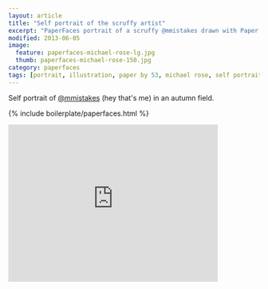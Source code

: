 ```yaml
---
layout: article
title: "Self portrait of the scruffy artist"
excerpt: "PaperFaces portrait of a scruffy @mmistakes drawn with Paper by 53 on an iPad."
modified: 2013-06-05
image: 
  feature: paperfaces-michael-rose-lg.jpg
  thumb: paperfaces-michael-rose-150.jpg
category: paperfaces
tags: [portrait, illustration, paper by 53, michael rose, self portrait, beard, time lapse]
---
```


Self portrait of [@mmistakes](http://twitter.com/mmistakes) (hey that's me) in an autumn field.

{% include boilerplate/paperfaces.html %}

<iframe width="420" height="315" src="http://www.youtube.com/embed/NqcGVymOiPo" frameborder="0"> </iframe>
